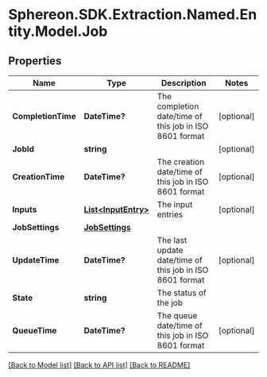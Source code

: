 # Sphereon.SDK.Extraction.Named.Entity.Model.Job
## Properties

Name | Type | Description | Notes
------------ | ------------- | ------------- | -------------
**CompletionTime** | **DateTime?** | The completion date/time of this job in ISO 8601 format | [optional] 
**JobId** | **string** |  | [optional] 
**CreationTime** | **DateTime?** | The creation date/time of this job in ISO 8601 format | [optional] 
**Inputs** | [**List&lt;InputEntry&gt;**](InputEntry.md) | The input entries | [optional] 
**JobSettings** | [**JobSettings**](JobSettings.md) |  | 
**UpdateTime** | **DateTime?** | The last update date/time of this job in ISO 8601 format | [optional] 
**State** | **string** | The status of the job | 
**QueueTime** | **DateTime?** | The queue date/time of this job in ISO 8601 format | [optional] 

[[Back to Model list]](../README.md#documentation-for-models) [[Back to API list]](../README.md#documentation-for-api-endpoints) [[Back to README]](../README.md)


